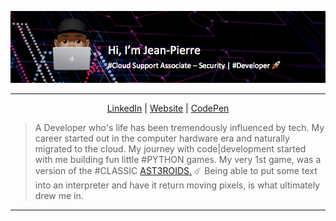 ![banner](banner.png)

- - -

<p align="center">
  <a href="https://www.linkedin.com/in/jean-pierre-julius-872ba240">LinkedIn</a> | <a href="https://www.jeanpierrejulius.com/">Website</a> | <a href="https://codepen.io/juljeanpierre">CodePen</a>
</p>



> A Developer who's life has been tremendously influenced by tech. My career started out in the computer hardware era and naturally migrated to the cloud. My journey with code|development started with me building fun little #PYTHON games. My very 1st game, was a version of the #CLASSIC [AST3ROIDS.](http://www.codeskulptor.org/#user40_5BUYA3jSYy_1.py) ☄️ Being able to put some text into an interpreter and have it return moving pixels, is what ultimately drew me in.

- - -
